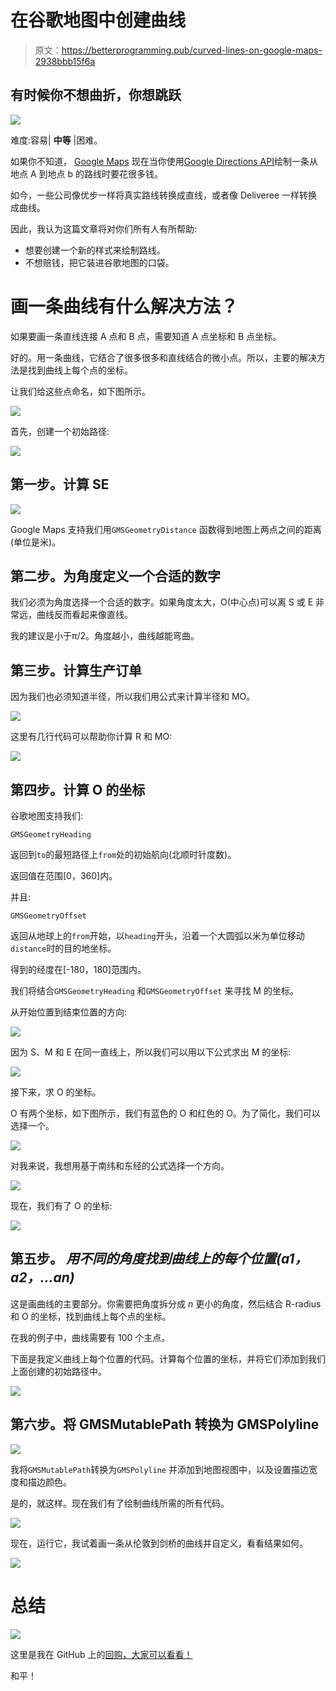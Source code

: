 # 在谷歌地图中创建曲线

> 原文：<https://betterprogramming.pub/curved-lines-on-google-maps-2938bbb15f6a>

## 有时候你不想曲折，你想跳跃

![](img/778b8118cc8ff05d0a2bff124ee7aeb8.png)

难度:容易| **中等** |困难。

如果你不知道， [Google Maps](https://cloud.google.com/maps-platform/) 现在当你使用[Google Directions API](https://developers.google.com/maps/documentation/directions/start)绘制一条从地点 A 到地点 b 的路线时要花很多钱。

如今，一些公司像优步一样将真实路线转换成直线，或者像 Deliveree 一样转换成曲线。

因此，我认为这篇文章将对你们所有人有所帮助:

*   想要创建一个新的样式来绘制路线。
*   不想赔钱，把它装进谷歌地图的口袋。

# 画一条曲线有什么解决方法？

如果要画一条直线连接 A 点和 B 点，需要知道 A 点坐标和 B 点坐标。

好的。用一条曲线，它结合了很多很多和直线结合的微小点。所以，主要的解决方法是找到曲线上每个点的坐标。

让我们给这些点命名，如下图所示。

![](img/bc0b6b13b3da0e1eb1a0875544de3d8c.png)

首先，创建一个初始路径:

![](img/afecc7ba8567e42b593f102f1513eb86.png)

## 第一步。计算 SE

![](img/7f6fc32a4ba7f9587d040b90089647bf.png)

Google Maps 支持我们用`GMSGeometryDistance` 函数得到地图上两点之间的距离(单位是米)。

## 第二步。为角度定义一个合适的数字

我们必须为角度选择一个合适的数字。如果角度太大，O(中心点)可以离 S 或 E 非常远，曲线反而看起来像直线。

我的建议是小于π/2。角度越小，曲线越能弯曲。

## 第三步。计算生产订单

因为我们也必须知道半径，所以我们用公式来计算半径和 MO。

![](img/efcee30579f23a04cb0ec987e26ca545.png)

这里有几行代码可以帮助你计算 R 和 MO:

![](img/02744eb9694bbb65b720f3e59bc89911.png)

## **第四步。计算 O 的坐标**

谷歌地图支持我们:

`GMSGeometryHeading`

返回到`to`的最短路径上`from`处的初始航向(北顺时针度数)。

返回值在范围[0，360]内。

并且:

`GMSGeometryOffset`

返回从地球上的`from`开始，以`heading`开头，沿着一个大圆弧以米为单位移动`distance`时的目的地坐标。

得到的经度在[-180，180]范围内。

我们将结合`GMSGeometryHeading` 和`GMSGeometryOffset` 来寻找 M 的坐标。

从开始位置到结束位置的方向:

![](img/ce23c42ac7d1cfec83954b1161cbb131.png)

因为 S、M 和 E 在同一直线上，所以我们可以用以下公式求出 M 的坐标:

![](img/e48a49454c3fc56174323c4b5ba0e79f.png)

接下来，求 O 的坐标。

O 有两个坐标，如下图所示，我们有蓝色的 O 和红色的 O。为了简化，我们可以选择一个。

![](img/de53f944164568395bcb0195a2279f21.png)

对我来说，我想用基于南纬和东经的公式选择一个方向。

![](img/7b633ec983d0bb9beca745cdc0b62ad3.png)

现在，我们有了 O 的坐标:

![](img/e9550a668e48d567c28130ded3b4eb58.png)

## **第五步。** *用不同的角度找到曲线上的每个位置(a1，a2，…an)*

这是画曲线的主要部分。你需要把角度拆分成 *n* 更小的角度，然后结合 R-radius 和 O 的坐标，找到曲线上每个点的坐标。

在我的例子中，曲线需要有 100 个主点。

下面是我定义曲线上每个位置的代码。计算每个位置的坐标，并将它们添加到我们上面创建的初始路径中。

![](img/8e08bf4c10e9ba01d74dc18c3d0a3468.png)

## 第六步。将 GMSMutablePath 转换为 GMSPolyline

![](img/eae99c5772459d3da7a1187b158feb69.png)

我将`GMSMutablePath`转换为`GMSPolyline` 并添加到地图视图中，以及设置描边宽度和描边颜色。

是的，就这样。现在我们有了绘制曲线所需的所有代码。

![](img/1e39fb6211e8eebc52aca72fba437a93.png)

现在，运行它，我试着画一条从伦敦到剑桥的曲线并自定义，看看结果如何。

![](img/0f7c89d0a8ea8a2b06e6ce5ac071bcf2.png)

# **总结**

![](img/a653d7e3e872fb4b1bac568bc4793175.png)

这里是我在 GitHub 上的[回购，大家可以看看！](https://github.com/ryanisnhp/CuvredLine)

和平！